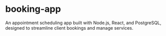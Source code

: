 # booking-app
An appointment scheduling app built with Node.js, React, and PostgreSQL, designed to streamline client bookings and manage services.
